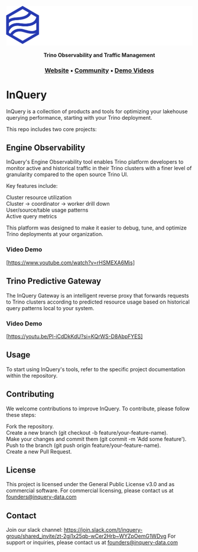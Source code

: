<p align="center">
    <img alt="InQuery Logo" src=".github/inquery_white.svg" />
</p>

<p align="center">
    <b>Trino Observability and Traffic Management</b>
</p>

<h3 align="center">
  <a href="https://inquery-data.com">Website</a> &bull;
  <a href="https://join.slack.com/t/inquery-group/shared_invite/zt-2gj1x25qb-wCer2Hrb~WYZpOemG1WDvg">Community</a> &bull;
  <a href="https://www.youtube.com/playlist?list=PLZj07ju1Uu4APxfYwj4GW7zeULa_I6ZqJ">Demo Videos</a>
</h3>

# InQuery

InQuery is a collection of products and tools for optimizing your lakehouse querying performance, starting with your Trino deployment. 

This repo includes two core projects:

## Engine Observability
InQuery's Engine Observability tool enables Trino platform developers to monitor active and historical traffic in their Trino clusters with a finer level of granularity compared to the open source Trino UI. 

Key features include:

Cluster resource utilization<br>
Cluster -> coordinator -> worker drill down<br>
User/source/table usage patterns<br>
Active query metrics<br>

This platform was designed to make it easier to debug, tune, and optimize Trino deployments at your organization.

### Video Demo 
[https://www.youtube.com/watch?v=rHSMEXA6Mjs]

## Trino Predictive Gateway
The InQuery Gateway is an intelligent reverse proxy that forwards requests to Trino clusters according to predicted resource usage based on historical query patterns local to your system.

### Video Demo
[https://youtu.be/Pl-iCdDkKdU?si=KQrWS-D8AbpFYES]

## Usage
To start using InQuery's tools, refer to the specific project documentation within the repository.

## Contributing
We welcome contributions to improve InQuery. To contribute, please follow these steps:

Fork the repository.<br>
Create a new branch (git checkout -b feature/your-feature-name).<br>
Make your changes and commit them (git commit -m 'Add some feature').<br>
Push to the branch (git push origin feature/your-feature-name).<br>
Create a new Pull Request.<br>

## License
This project is licensed under the General Public License v3.0 and as commercial software. For commercial licensing, please contact us at founders@inquery-data.com

## Contact 
Join our slack channel: https://join.slack.com/t/inquery-group/shared_invite/zt-2gj1x25qb-wCer2Hrb~WYZpOemG1WDvg
For support or inquiries, please contact us at founders@inquery-data.com


